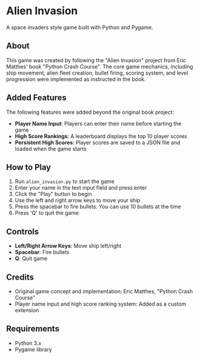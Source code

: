 # Alien Invasion

A space invaders style game built with Python and Pygame.

## About

This game was created by following the "Alien Invasion" project from Eric Matthes' book "Python Crash Course". The core game mechanics, including ship movement, alien fleet creation, bullet firing, scoring system, and level progression were implemented as instructed in the book.

## Added Features

The following features were added beyond the original book project:

- **Player Name Input**: Players can enter their name before starting the game
- **High Score Rankings**: A leaderboard displays the top 10 player scores
- **Persistent High Scores**: Player scores are saved to a JSON file and loaded when the game starts

## How to Play

1. Run `alien_invasion.py` to start the game
2. Enter your name in the text input field and press enter
3. Click the "Play" button to begin
4. Use the left and right arrow keys to move your ship
5. Press the spacebar to fire bullets. You can use 10 bullets at the time
6. Press 'Q' to quit the game

## Controls

- **Left/Right Arrow Keys**: Move ship left/right
- **Spacebar**: Fire bullets
- **Q**: Quit game

## Credits

- Original game concept and implementation: Eric Matthes, "Python Crash Course"
- Player name input and high score ranking system: Added as a custom extension

## Requirements

- Python 3.x
- Pygame library
